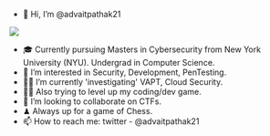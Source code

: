- 👋 Hi, I’m @advaitpathak21

![](https://tenor.com/bhR7D.gif)

- 🎓 Currently pursuing Masters in Cybersecurity from New York University (NYU). Undergrad in Computer Science.
- 👀 I’m interested in Security, Development, PenTesting.
- 🐱‍💻 I’m currently 'investigating' VAPT, Cloud Security.
- 🐱‍👤 Also trying to level up my coding/dev game.
- 💞️ I’m looking to collaborate on CTFs.
- ♟ Always up for a game of Chess.
- 📫 How to reach me: twitter - @advaitpathak21

<!---
advaitpathak21/advaitpathak21 is a ✨ special ✨ repository because its `README.md` (this file) appears on your GitHub profile.
You can click the Preview link to take a look at your changes.
--->
